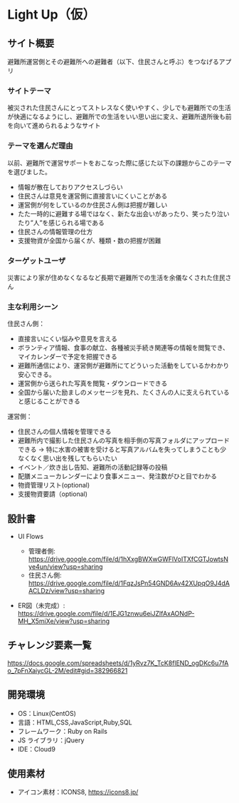# Light Up（仮）

## サイト概要

避難所運営側とその避難所への避難者（以下、住民さんと呼ぶ）をつなげるアプリ

### サイトテーマ

被災された住民さんにとってストレスなく使いやすく、少しでも避難所での生活が快適になるようにし、避難所での生活をいい思い出に変え、避難所退所後も前を向いて進められるようなサイト

### テーマを選んだ理由

以前、避難所で運営サポートをおこなった際に感じた以下の課題からこのテーマを選びました。

- 情報が散在しておりアクセスしづらい
- 住民さんは意見を運営側に直接言いにくいことがある
- 運営側が何をしているのか住民さん側は把握が難しい
- たた一時的に避難する場ではなく、新たな出会いがあったり、笑ったり泣いたり”人”を感じられる場である
- 住民さんの情報管理の仕方
- 支援物資が全国から届くが、種類・数の把握が困難

### ターゲットユーザ

災害により家が住めなくなるなど長期で避難所での生活を余儀なくされた住民さん

### 主な利用シーン

住民さん側：
- 直接言いにくい悩みや意見を言える
- ボランティア情報、食事の献立、各種被災手続き関連等の情報を閲覧でき、マイカレンダーで予定を把握できる
- 避難所通信により、運営側が避難所にてどういった活動をしているかわかり安心できる。
- 運営側から送られた写真を閲覧・ダウンロードできる
- 全国から届いた励ましのメッセージを見れ、たくさんの人に支えられていると感じることができる

運営側：
- 住民さんの個人情報を管理できる
- 避難所内で撮影した住民さんの写真を相手側の写真フォルダにアップロードできる
→ 特に水害の被害を受けると写真アルバムを失ってしまうことも少なくなく思い出を残してもらいたい
- イベント／炊き出し告知、避難所の活動記録等の投稿
- 配膳メニューカレンダーにより食事メニュー、発注数がひと目でわかる
- 物資管理リスト(optional)
- 支援物資要請（optional)

## 設計書
- UI Flows
  - 管理者側: https://drive.google.com/file/d/1hXxgBWXwGWFlVoITXfCGTJowtsNye4un/view?usp=sharing
  - 住民さん側: https://drive.google.com/file/d/1FqzJsPn54GND6Av42XUpqO9J4dAACLDz/view?usp=sharing

- ER図（未完成）: https://drive.google.com/file/d/1EJG1znwu6eiJZlfAxAONdP-MH_X5miXe/view?usp=sharing

## チャレンジ要素一覧

https://docs.google.com/spreadsheets/d/1yRvz7K_TcK8flEND_ogDKc6u7fAo_7pFnXaiycGL-2M/edit#gid=382966821

## 開発環境

- OS：Linux(CentOS)
- 言語：HTML,CSS,JavaScript,Ruby,SQL
- フレームワーク：Ruby on Rails
- JS ライブラリ：jQuery
- IDE：Cloud9

## 使用素材

- アイコン素材：ICONS8, https://icons8.jp/
